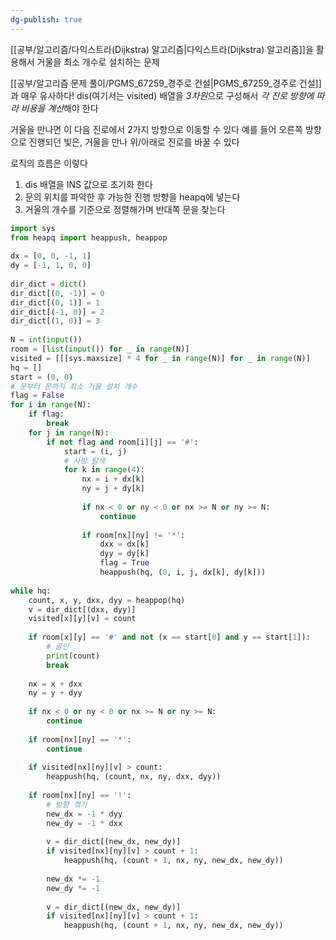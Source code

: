 ```yaml
---
dg-publish: true
---
```

[[공부/알고리즘/다익스트라(Dijkstra) 알고리즘\|다익스트라(Dijkstra) 알고리즘]]을 활용해서 거울을 최소 개수로 설치하는 문제

[[공부/알고리즘 문제 풀이/PGMS_67259_경주로 건설\|PGMS_67259_경주로 건설]]과 매우 유사하다!
dis(여기서는 visited) 배열을 *3차원*으로 구성해서 *각 진로 방향에 따라 비용을 계산*해야 한다

거울을 만나면 이 다음 진로에서 2가지 방향으로 이동할 수 있다
예를 들어 오른쪽 방향으로 진행되던 빛은, 거울을 만나 위/아래로 진로를 바꿀 수 있다

로직의 흐름은 이렇다

1) dis 배열을 INS 값으로 초기화 한다
2) 문의 위치를 파악한 후 가능한 진행 방향을 heapq에 넣는다
3) 거울의 개수를 기준으로 정렬해가며 반대쪽 문을 찾는다

```python
import sys  
from heapq import heappush, heappop  
  
dx = [0, 0, -1, 1]  
dy = [-1, 1, 0, 0]  
  
dir_dict = dict()  
dir_dict[(0, -1)] = 0  
dir_dict[(0, 1)] = 1  
dir_dict[(-1, 0)] = 2  
dir_dict[(1, 0)] = 3  
  
N = int(input())  
room = [list(input()) for _ in range(N)]  
visited = [[[sys.maxsize] * 4 for _ in range(N)] for _ in range(N)]  
hq = []  
start = (0, 0)  
# 문부터 문까지 최소 거울 설치 개수  
flag = False  
for i in range(N):  
    if flag:  
        break  
    for j in range(N):  
        if not flag and room[i][j] == '#':  
            start = (i, j)  
            # 사방 탐색  
            for k in range(4):  
                nx = i + dx[k]  
                ny = j + dy[k]  
  
                if nx < 0 or ny < 0 or nx >= N or ny >= N:  
                    continue  
  
                if room[nx][ny] != '*':  
                    dxx = dx[k]  
                    dyy = dy[k]  
                    flag = True  
                    heappush(hq, (0, i, j, dx[k], dy[k]))  
  
while hq:  
    count, x, y, dxx, dyy = heappop(hq)  
    v = dir_dict[(dxx, dyy)]  
    visited[x][y][v] = count  
  
    if room[x][y] == '#' and not (x == start[0] and y == start[1]):  
        # 골인  
        print(count)  
        break  
  
    nx = x + dxx  
    ny = y + dyy  
  
    if nx < 0 or ny < 0 or nx >= N or ny >= N:  
        continue  
  
    if room[nx][ny] == '*':  
        continue  
  
    if visited[nx][ny][v] > count:  
        heappush(hq, (count, nx, ny, dxx, dyy))  
  
    if room[nx][ny] == '!':  
        # 방향 꺾기  
        new_dx = -1 * dyy  
        new_dy = -1 * dxx  
  
        v = dir_dict[(new_dx, new_dy)]  
        if visited[nx][ny][v] > count + 1:  
            heappush(hq, (count + 1, nx, ny, new_dx, new_dy))  
  
        new_dx *= -1  
        new_dy *= -1  
  
        v = dir_dict[(new_dx, new_dy)]  
        if visited[nx][ny][v] > count + 1:  
            heappush(hq, (count + 1, nx, ny, new_dx, new_dy))
```